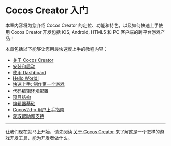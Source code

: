 # Cocos Creator 入门

本章内容将为您介绍 Cocos Creator 的定位、功能和特色，以及如何快速上手使用 Cocos Creator 开发包括 iOS, Android, HTML5 和 PC 客户端的跨平台游戏产品！

本章包括以下能够让您用最快速度上手的教程内容：

- [关于 Cocos Creator](introduction.md)
- [安装和启动](install.md)
- [使用 Dashboard](dashboard.md)
- [Hello World!](hello-world.md)
- [快速上手: 制作第一个游戏](quick-start.md)
- [代码编辑环境配置](coding-setup.md)
- [项目结构](project-structure.md)
- [编辑器基础](basics/editor-overview.md)
- [Cocos2d-x 用户上手指南](cocos2d-x-guide.md)
- [获取帮助和支持](support.md)

---

让我们现在就马上开始，请先阅读 [关于 Cocos Creator](introduction.md) 来了解这是一个怎样的游戏开发工具，能为开发者做什么。